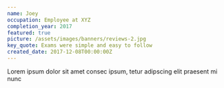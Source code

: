 ```yaml
---
name: Joey
occupation: Employee at XYZ
completion_year: 2017
featured: true
picture: /assets/images/banners/reviews-2.jpg
key_quote: Exams were simple and easy to follow
created_date: 2017-12-08T00:00:00Z
---
```

Lorem ipsum dolor sit amet consec ipsum, tetur adipscing elit praesent mi nunc